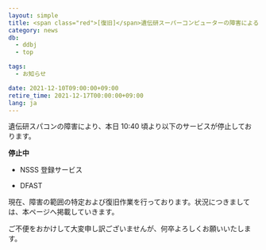 ```yaml
---
layout: simple
title: <span class="red">[復旧]</span>遺伝研スーパーコンピューターの障害による一部サービスの停止
category: news
db:
  - ddbj
  - top

tags:
  - お知らせ

date: 2021-12-10T09:00:00+09:00
retire_time: 2021-12-17T00:00:00+09:00
lang: ja
---
```


遺伝研スパコンの障害により、本日 10:40 頃より以下のサービスが停止しております。


**停止中**

- NSSS 登録サービス

- DFAST

現在、障害の範囲の特定および復旧作業を行っております。状況につきましては、本ページへ掲載していきます。

ご不便をおかけして大変申し訳ございませんが、何卒よろしくお願いいたします。

